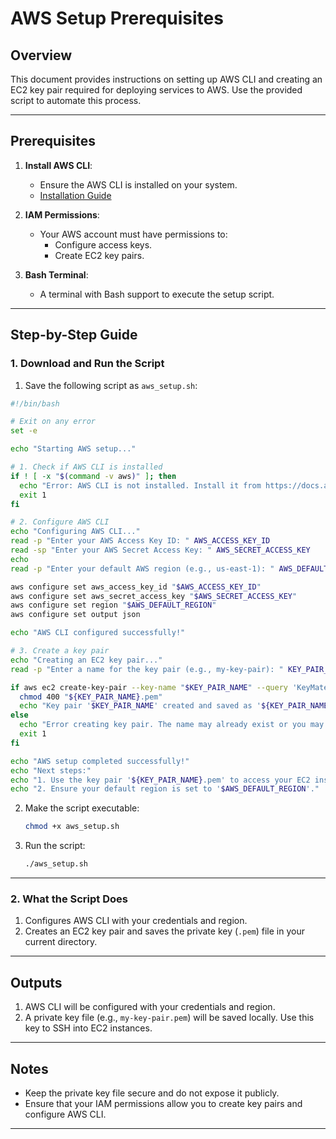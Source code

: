 
# AWS Setup Prerequisites

## Overview
This document provides instructions on setting up AWS CLI and creating an EC2 key pair required for deploying services to AWS. Use the provided script to automate this process.

---

## Prerequisites
1. **Install AWS CLI**:
   - Ensure the AWS CLI is installed on your system.
   - [Installation Guide](https://docs.aws.amazon.com/cli/latest/userguide/getting-started-install.html)

2. **IAM Permissions**:
   - Your AWS account must have permissions to:
     - Configure access keys.
     - Create EC2 key pairs.

3. **Bash Terminal**:
   - A terminal with Bash support to execute the setup script.

---

## Step-by-Step Guide

### 1. **Download and Run the Script**
1. Save the following script as `aws_setup.sh`:

```bash
#!/bin/bash

# Exit on any error
set -e

echo "Starting AWS setup..."

# 1. Check if AWS CLI is installed
if ! [ -x "$(command -v aws)" ]; then
  echo "Error: AWS CLI is not installed. Install it from https://docs.aws.amazon.com/cli/latest/userguide/getting-started-install.html" >&2
  exit 1
fi

# 2. Configure AWS CLI
echo "Configuring AWS CLI..."
read -p "Enter your AWS Access Key ID: " AWS_ACCESS_KEY_ID
read -sp "Enter your AWS Secret Access Key: " AWS_SECRET_ACCESS_KEY
echo
read -p "Enter your default AWS region (e.g., us-east-1): " AWS_DEFAULT_REGION

aws configure set aws_access_key_id "$AWS_ACCESS_KEY_ID"
aws configure set aws_secret_access_key "$AWS_SECRET_ACCESS_KEY"
aws configure set region "$AWS_DEFAULT_REGION"
aws configure set output json

echo "AWS CLI configured successfully!"

# 3. Create a key pair
echo "Creating an EC2 key pair..."
read -p "Enter a name for the key pair (e.g., my-key-pair): " KEY_PAIR_NAME

if aws ec2 create-key-pair --key-name "$KEY_PAIR_NAME" --query 'KeyMaterial' --output text > "${KEY_PAIR_NAME}.pem"; then
  chmod 400 "${KEY_PAIR_NAME}.pem"
  echo "Key pair '$KEY_PAIR_NAME' created and saved as '${KEY_PAIR_NAME}.pem'."
else
  echo "Error creating key pair. The name may already exist or you may lack permissions."
  exit 1
fi

echo "AWS setup completed successfully!"
echo "Next steps:"
echo "1. Use the key pair '${KEY_PAIR_NAME}.pem' to access your EC2 instances."
echo "2. Ensure your default region is set to '$AWS_DEFAULT_REGION'."
```

2. Make the script executable:
   ```bash
   chmod +x aws_setup.sh
   ```

3. Run the script:
   ```bash
   ./aws_setup.sh
   ```

---

### 2. **What the Script Does**
1. Configures AWS CLI with your credentials and region.
2. Creates an EC2 key pair and saves the private key (`.pem`) file in your current directory.

---

## Outputs
1. AWS CLI will be configured with your credentials and region.
2. A private key file (e.g., `my-key-pair.pem`) will be saved locally. Use this key to SSH into EC2 instances.

---

## Notes
- Keep the private key file secure and do not expose it publicly.
- Ensure that your IAM permissions allow you to create key pairs and configure AWS CLI.

---
